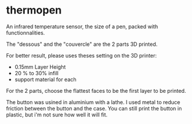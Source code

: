 # thermopen
An infrared temperature sensor, the size of a pen, packed with functionnalities.

The "dessous" and the "couvercle" are the 2 parts 3D printed.

For better result, please uses theses setting on the 3D printer:
- 0.15mm Layer Height 
- 20 % to 30% infill
- support material for each

For the 2 parts, choose the flattest faces to be the first layer to be printed.

The button was usined in aluminium with a lathe. I used metal to reduce friction between the button and the case. You can still print the button in plastic, but i'm not sure how well it will fit.

